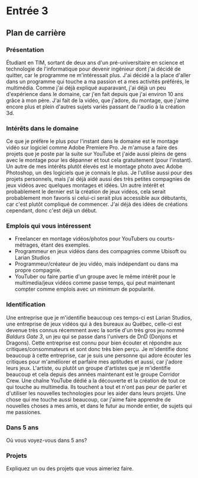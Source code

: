 # Entrée 3
## Plan de carrière

### Présentation
Étudiant en TIM, sortant de deux ans d'un pré-universitaire en science et technologie de l'informatique pour devenir ingénieur dont j'ai décidé de quitter, car le programme ne m'intéressait plus. J'ai décidé a la place d'aller dans un programme qui touche a ma passion et a mes activités préférés, le multimédia. Comme j'ai déjà expliqué auparavant, j'ai déjà un peu d'expérience dans le domaine, car j'en fait depuis que j'ai environ 10 ans grâce à mon père. J'ai fait de la vidéo, que j'adore, du montage, que j'aime encore plus et plein d'autres sujets variés passant de l'audio à la création 3d.

### Intérêts dans le domaine
Ce que je préfère le plus pour l'instant dans le domaine est le montage vidéo sur logiciel comme Adobe Premiere Pro. Je m'amuse a faire des projets que je poste par la suite sur YouTube et j'aide aussi pleins de gens avec le montage pour les dépanner et tout cela gratuitement (pour l'instant). Un autre de mes intérêts plutôt élevés est le montage photo avec Adobe Photoshop, un des logiciels que je connais le plus. Je l'utilise aussi pour des projets personnels, mais j'ai déjà aidé aussi des très petites compagnies de jeux vidéos avec quelques montages et idées. Un autre intérêt et probablement le dernier est la création de jeux vidéos, cela serait probablement mon favoris si celui-ci serait plus accessible aux débutants, car c'est plutôt compliqué de commencer. J'ai déjà des idées de créations cependant, donc c'est déjà un début.

### Emplois qui vous intéressent
- Freelancer en montage vidéos/photos pour YouTubers ou courts-métrages, étant des exemples.
- Programmeur en jeux vidéos dans des compagnies comme Ubisoft ou Larian Studios
- Programmeur/créateur de jeu vidéo, mais indépendant ou dans ma propre compagnie.
- YouTuber ou faire partie d'un groupe avec le même intérêt pour le multimedia/jeux vidéos comme passe temps, qui peut maintenant compter comme emplois avec un minimum de popularité.

### Identification
Une entreprise que je m'identifie beaucoup ces temps-ci est Larian Studios, une entreprise de jeux vidéos qui à des bureaux au Québec, celle-ci est devenue très connus récemment avec la sortie d'un très gros jeu nommé *Baldurs Gate 3*, un jeu qui se passe dans l'univers de DnD (Donjons et Dragons). Cette entreprise est connu pour bien écouter et répondre aux critiques/consommateurs et sont donc très bien perçu. Je m'identifie donc beaucoup à cette entreprise, car je suis une personne qui adore écouter les critiques pour m'améliorer et parfaire mes aptitudes et aussi, car j'adore leurs jeux.
L'artiste, ou plutôt un groupe d'artistes que je m'identifie beaucoup et cela depuis des années maintenant est le groupe Corridor Crew. Une chaîne YouTube dédié a la découverte et la création de tout ce qui touche au multimedia. Ils touchent a tout et n'ont pas peur de parler et d'utiliser les nouvelles technologies pour les aider dans leurs projets. Une chose qui me touche aussi beaucoup, car j'aime faire apprendre de nouvelles choses a mes amis, et dans le futur au monde entier, de sujets qui me passiones.

### Dans 5 ans
Où vous voyez-vous dans 5 ans? 

### Projets
Expliquez un ou des projets que vous aimeriez faire. 
